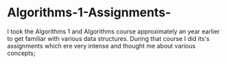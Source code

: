 # Algorithms-1-Assignments-
I took the Algorithms 1 and Algorithms course approximately an year earlier to get familiar with various data structures. During that course I did its's assignments which ere very intense and thought me about various concepts;
